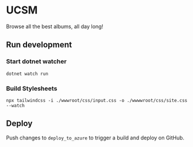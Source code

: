﻿# UCSM

Browse all the best albums, all day long!

## Run development

### Start dotnet watcher
`dotnet watch run`

### Build Stylesheets
`npx tailwindcss -i ./wwwroot/css/input.css -o ./wwwwroot/css/site.css --watch`

## Deploy

Push changes to `deploy_to_azure` to trigger a build and deploy on GitHub.